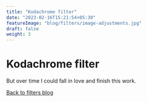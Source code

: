 ```yaml
---
title: "Kodachrome filter"
date: "2023-02-16T15:21:54+05:30"
featureImage: "blog/filters/image-adjustments.jpg"
draft: false
weight: 3
---
```


# Kodachrome filter

But over time I could fall in love and finish this work.

[Back to filters blog](/blog/filters)
